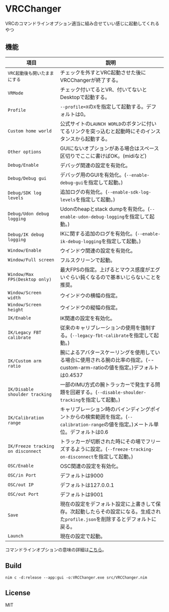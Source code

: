 # VRCChanger
VRCのコマンドラインオプション適当に組み合せていい感じに起動してくれるやつ

## 機能
| 項目 | 説明 |
| ---- | ---- |
| `VRC起動後も開いたままにする` | チェックを外すとVRC起動させた後にVRCChangerが終了する。 |
| `VRMode` | チェック付いてるとVR、付いてないとDesktopで起動する。 |
| `Profile` | `--profile=X`の`X`を指定して起動する。デフォルトは0。 |
| `Custom home world` | 公式サイトの`LAUNCH WORLD`のボタンに付いてるリンクを突っ込むと起動時にそのインスタンスから起動する。 |
| `Other options` | GUIにないオプションがある場合はスペース区切りでここに書けばOK。(midiなど) |
| `Debug/Enable` | デバッグ関連の設定を有効化。 |
| `Debug/Debug gui` | デバッグ用のGUIを有効化。(`--enable-debug-gui`を指定して起動。) |
| `Debug/SDK log levels` | 追加ログの有効化。(`--enable-sdk-log-levels`を指定して起動。) |
| `Debug/Udon debug logging` | Udonのheapとstack dumpを有効化。(`--enable-udon-debug-logging`を指定して起動。) |
| `Debug/IK debug logging` | IKに関する追加のログを有効化。(`--enable-ik-debug-logging`を指定して起動。) |
| `Window/Enable` | ウインドウ関連の設定を有効化。 |
| `Window/Full screen` | フルスクリーンで起動。 |
| `Window/Max FPS(Desktop only)` | 最大FPSの指定。上げるとマウス感度がエグいぐらい鈍くなるので基本いじらないことを推奨。 |
| `Window/Screen width` | ウインドウの横幅の指定。 |
| `Window/Screen height` | ウインドウの縦幅の指定。 |
| `IK/Enable` | IK関連の設定を有効化。 |
| `IK/Legacy FBT calibrate` | 従来のキャリブレーションの使用を強制する。(`--legacy-fbt-calibrate`を指定して起動。) |
| `IK/Custom arm ratio` | 腕によるアバタースケーリングを使用している場合に使用される腕の比率の指定。(--custom-arm-ratioの値を指定。)デフォルトは0.4537 |
| `IK/Disable shoulder tracking` | 一部のIMU方式の腕トラッカーで発生する問題を回避する。(`--disable-shoulder-tracking`を指定して起動。) |
| `IK/Calibration range` | キャリブレーション時のバインディングポイントからの検索範囲を指定。(`--calibration-range`の値を指定。)メートル単位。デフォルトは0.6 |
| `IK/Freeze tracking on disconnect` | トラッカーが切断された時にその場でフリーズするように設定。(`--freeze-tracking-on-disconnect`を指定して起動。) |
| `OSC/Enable` | OSC関連の設定を有効化。 |
| `OSC/in Port` | デフォルトは9000 |
| `OSC/out IP` | デフォルトは127.0.0.1 |
| `OSC/out Port` | デフォルトは9001 |
| `Save` | 現在の設定をデフォルト設定に上書きして保存。次起動したらその設定になる。生成された`profile.json`を削除するとデフォルトに戻る。 |
| `Launch` | 現在の設定で起動。 |

コマンドラインオプションの意味の詳細は[こちら](https://docs.vrchat.com/docs/launch-options)。

## Build
```
nim c -d:release --app:gui -o:VRCChanger.exe src/VRCChanger.nim
```

## License
MIT
